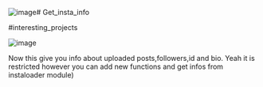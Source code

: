![image](https://github.com/eshonxodjayev01/Get_insta_info/assets/93433600/9b99de46-595d-4f56-a3fe-c2f0a14e367a)# Get_insta_info

#interesting_projects

![image](https://github.com/eshonxodjayev01/Get_insta_info/assets/93433600/1de6c54e-041c-4f34-8281-7c4f476303df)


Now this give you info about uploaded posts,followers,id and bio. Yeah it is restricted however you can add new functions and get infos from instaloader module)
